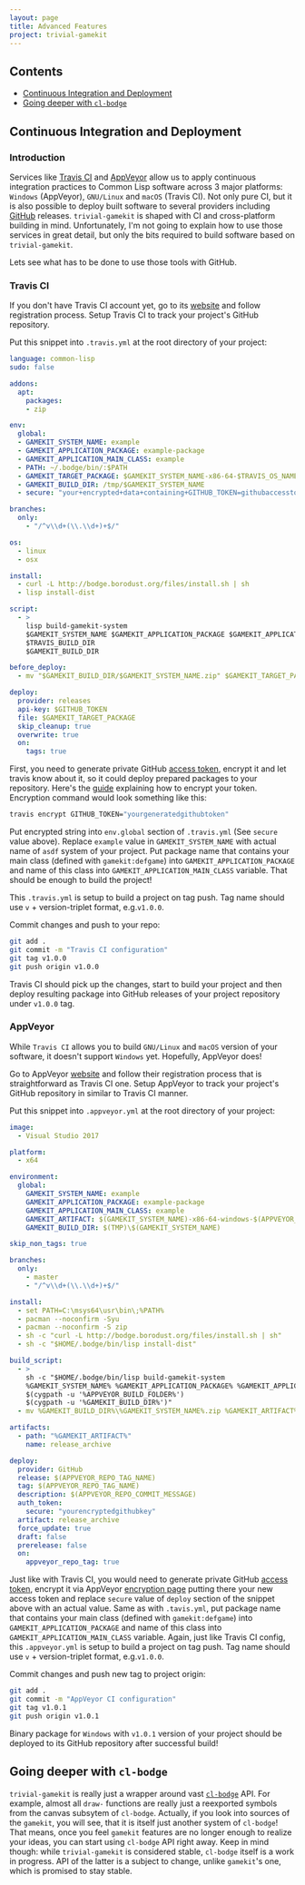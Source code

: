 ```yaml
---
layout: page
title: Advanced Features
project: trivial-gamekit
---
```


## Contents
* [Continuous Integration and Deployment](#continuous-integration-and-deployment)
* [Going deeper with `cl-bodge`](#going-deeper-with-cl-bodge)


## Continuous Integration and Deployment

### Introduction

Services like [Travis CI](https://travis-ci.org) and [AppVeyor](https://appveyor.com/) allow us
to apply continuous integration practices to Common Lisp software across 3 major platforms:
`Windows` (AppVeyor), `GNU/Linux` and `macOS` (Travis CI). Not only pure CI, but it is also
possible to deploy built software to several providers including [GitHub](https://github.com/)
releases. `trivial-gamekit` is shaped with CI and cross-platform building in
mind. Unfortunately, I'm not going to explain how to use those services in great detail, but
only the bits required to build software based on `trivial-gamekit`.

Lets see what has to be done to use those tools with GitHub.


### Travis CI
If you don't have Travis CI account yet, go to its [website](https://travis-ci.org) and follow
registration process. Setup Travis CI to track your project's GitHub repository.


Put this snippet into `.travis.yml` at the root directory of your project:

```yaml
language: common-lisp
sudo: false

addons:
  apt:
    packages:
    - zip

env:
  global:
  - GAMEKIT_SYSTEM_NAME: example
  - GAMEKIT_APPLICATION_PACKAGE: example-package
  - GAMEKIT_APPLICATION_MAIN_CLASS: example
  - PATH: ~/.bodge/bin/:$PATH
  - GAMEKIT_TARGET_PACKAGE: $GAMEKIT_SYSTEM_NAME-x86-64-$TRAVIS_OS_NAME-$TRAVIS_BRANCH.zip
  - GAMEKIT_BUILD_DIR: /tmp/$GAMEKIT_SYSTEM_NAME
  - secure: "your+encrypted+data+containing+GITHUB_TOKEN=githubaccesstoken"

branches:
  only:
    - "/^v\\d+(\\.\\d+)+$/"

os:
  - linux
  - osx

install:
  - curl -L http://bodge.borodust.org/files/install.sh | sh
  - lisp install-dist

script:
  - >
    lisp build-gamekit-system
    $GAMEKIT_SYSTEM_NAME $GAMEKIT_APPLICATION_PACKAGE $GAMEKIT_APPLICATION_MAIN_CLASS
    $TRAVIS_BUILD_DIR
    $GAMEKIT_BUILD_DIR

before_deploy:
  - mv "$GAMEKIT_BUILD_DIR/$GAMEKIT_SYSTEM_NAME.zip" $GAMEKIT_TARGET_PACKAGE

deploy:
  provider: releases
  api-key: $GITHUB_TOKEN
  file: $GAMEKIT_TARGET_PACKAGE
  skip_cleanup: true
  overwrite: true
  on:
    tags: true
```

First, you need to generate private GitHub [access token](https://github.com/settings/tokens),
encrypt it and let travis know about it, so it could deploy prepared packages to your
repository. Here's the [guide](https://docs.travis-ci.com/user/encryption-keys/) explaining how
to encrypt your token. Encryption command would look something like this:

```sh
travis encrypt GITHUB_TOKEN="yourgeneratedgithubtoken"
```

Put encrypted string into `env.global` section of `.travis.yml` (See `secure` value above).
Replace `example` value in `GAMEKIT_SYSTEM_NAME` with actual name of `asdf` system of your
project. Put package name that contains your main class (defined with `gamekit:defgame`) into
`GAMEKIT_APPLICATION_PACKAGE` and name of this class into `GAMEKIT_APPLICATION_MAIN_CLASS`
variable. That should be enough to build the project!


This `.travis.yml` is setup to build a project on tag push. Tag name should use `v` +
version-triplet format, e.g.`v1.0.0`.

Commit changes and push to your repo:

```sh
git add .
git commit -m "Travis CI configuration"
git tag v1.0.0
git push origin v1.0.0
```

Travis CI should pick up the changes, start to build your project and then deploy resulting package
into GitHub releases of your project repository under `v1.0.0` tag.


### AppVeyor

While `Travis CI` allows you to build `GNU/Linux` and `macOS` version of your software, it
doesn't support `Windows` yet. Hopefully, AppVeyor does!

Go to AppVeyor [website](https://travis-ci.org) and follow their registration process that is
straightforward as Travis CI one. Setup AppVeyor to track your project's GitHub repository in
similar to Travis CI manner.

Put this snippet into `.appveyor.yml` at the root directory of your project:

```yml
image:
  - Visual Studio 2017

platform:
  - x64

environment:
  global:
    GAMEKIT_SYSTEM_NAME: example
    GAMEKIT_APPLICATION_PACKAGE: example-package
    GAMEKIT_APPLICATION_MAIN_CLASS: example
    GAMEKIT_ARTIFACT: $(GAMEKIT_SYSTEM_NAME)-x86-64-windows-$(APPVEYOR_REPO_TAG_NAME).zip
    GAMEKIT_BUILD_DIR: $(TMP)\$(GAMEKIT_SYSTEM_NAME)

skip_non_tags: true

branches:
  only:
    - master
    - "/^v\\d+(\\.\\d+)+$/"

install:
  - set PATH=C:\msys64\usr\bin\;%PATH%
  - pacman --noconfirm -Syu
  - pacman --noconfirm -S zip
  - sh -c "curl -L http://bodge.borodust.org/files/install.sh | sh"
  - sh -c "$HOME/.bodge/bin/lisp install-dist"

build_script:
  - >
    sh -c "$HOME/.bodge/bin/lisp build-gamekit-system
    %GAMEKIT_SYSTEM_NAME% %GAMEKIT_APPLICATION_PACKAGE% %GAMEKIT_APPLICATION_MAIN_CLASS%
    $(cygpath -u '%APPVEYOR_BUILD_FOLDER%')
    $(cygpath -u '%GAMEKIT_BUILD_DIR%')"
  - mv %GAMEKIT_BUILD_DIR%\%GAMEKIT_SYSTEM_NAME%.zip %GAMEKIT_ARTIFACT%

artifacts:
  - path: "%GAMEKIT_ARTIFACT%"
    name: release_archive

deploy:
  provider: GitHub
  release: $(APPVEYOR_REPO_TAG_NAME)
  tag: $(APPVEYOR_REPO_TAG_NAME)
  description: $(APPVEYOR_REPO_COMMIT_MESSAGE)
  auth_token:
    secure: "yourencryptedgithubkey"
  artifact: release_archive
  force_update: true
  draft: false
  prerelease: false
  on:
    appveyor_repo_tag: true
```

Just like with Travis CI, you would need to generate private GitHub [access
token](https://github.com/settings/tokens), encrypt it via AppVeyor [encryption
page](https://ci.appveyor.com/tools/encrypt) putting there your new access token and replace
`secure` value of `deploy` section of the snippet above with an actual value.  Same as with
`.tavis.yml`, put package name that contains your main class (defined with `gamekit:defgame`)
into `GAMEKIT_APPLICATION_PACKAGE` and name of this class into `GAMEKIT_APPLICATION_MAIN_CLASS`
variable.  Again, just like Travis CI config, this `.appveyor.yml` is setup to build a project
on tag push. Tag name should use `v` + version-triplet format, e.g.`v1.0.0`.

Commit changes and push new tag to project origin:

```sh
git add .
git commit -m "AppVeyor CI configuration"
git tag v1.0.1
git push origin v1.0.1
```

Binary package for `Windows` with `v1.0.1` version of your project should be deployed to its
GitHub repository after successful build!


## Going deeper with `cl-bodge`

`trivial-gamekit` is really just a wrapper around vast
[`cl-bodge`](https://github.com/borodust/cl-bodge) API. For example, almost all `draw-`
functions are really just a reexported symbols from the canvas subsytem of `cl-bodge`. Actually,
if you look into sources of the `gamekit`, you will see, that it is itself just another system
of `cl-bodge`! That means, once you feel `gamekit` features are no longer enough to realize your
ideas, you can start using `cl-bodge` API right away. Keep in mind though: while
`trivial-gamekit` is considered stable, `cl-bodge` itself is a work in progress. API of the
latter is a subject to change, unlike `gamekit`'s one, which is promised to stay stable.
